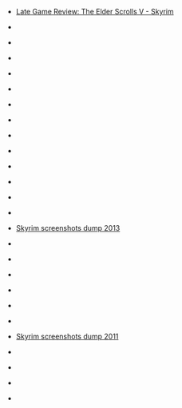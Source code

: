 
- [Late Game Review: The Elder Scrolls V - Skyrim](/2018/11/late-game-review-the-elder-scrolls-v-skyrim/)

- [](/2018/10/1054961545715900417/)

- [](/2018/06/174535189435/)

- [](/2013/09/cc3mwir/)

- [](/2013/08/cbgqsen/)

- [](/2013/07/1ir6l3/)

- [](/2013/06/can9sdy/)

- [](/2013/06/1fizhk/)

- [](/2013/06/caapcu7/)

- [](/2013/06/caapyx1/)

- [](/2013/06/caaw933/)

- [](/2013/06/1fi0a2/)

- [](/2013/06/caaiscc/)

- [](/2013/06/1fg9j6/)

- [Skyrim screenshots dump 2013](/2013/06/skyrim-2013/)

- [](/2012/09/zl5l5/)

- [](/2011/12/c37hyqf/)

- [](/2011/12/145840795528871937/)

- [](/2011/12/mycqh/)

- [](/2011/11/141815654138392576/)

- [](/2011/11/mtkft/)

- [Skyrim screenshots dump 2011](/2011/11/skyrim-2011/)

- [](/2011/11/mk7fz/)

- [](/2011/11/135032067888119810/)

- [](/2011/11/135001594151440386/)

- [](/2011/11/134614455769235456/)
